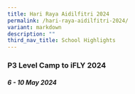 ```yaml
---
title: Hari Raya Aidilfitri 2024
permalink: /hari-raya-aidilfitri-2024/
variant: markdown
description: ""
third_nav_title: School Highlights
---
```

### P3 Level Camp to iFLY 2024

##### 6 - 10 May 2024